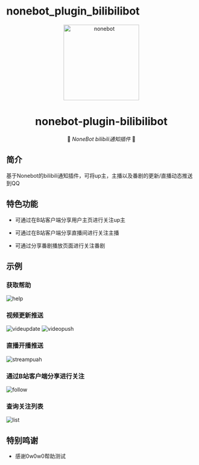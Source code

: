 # nonebot_plugin_bilibilibot
<p align="center">
  <a href="https://v2.nonebot.dev/"><img src="https://v2.nonebot.dev/logo.png" width="200" height="200" alt="nonebot"></a>
</p>

<div align="center">

# nonebot-plugin-bilibilibot

👾 _NoneBot bilibili通知插件_ 👾
    
</div>

## 简介
基于Nonebot的bilibili通知插件，可将up主，主播以及番剧的更新/直播动态推送到QQ

## 特色功能
- 可通过在B站客户端分享用户主页进行关注up主

- 可通过在B站客户端分享直播间进行关注主播

- 可通过分享番剧播放页面进行关注番剧

## 示例
### 获取帮助
![help](docs/help.jpg)
### 视频更新推送
![videupdate](/docs/updatepush.jpg)
![videopush](/docs/videopush.jpg)
### 直播开播推送
![streampuah](docs/streampush.jpg)
### 通过B站客户端分享进行关注
![follow](docs/follow.jpg)
### 查询关注列表
![list](docs/list.jpg)





## 特别鸣谢
- 感谢0w0w0帮助测试

